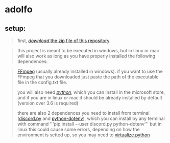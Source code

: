 # adolfo
## setup:

>first, [*download* the zip file of this repository](https://github.com/iarwin/adolfo/archive/refs/heads/main.zip)

>this project is meant to be executed in windows, but in linux or mac will also work as long as you have properly installed the following dependences:

>[FFmpeg](https://ffmpeg.org/download.html) (usually already installed in windows). if you want to use the FFmpeg that you downloaded just paste the path of the executable file in the config.txt file.
>
>you will also need [*python*](https://www.python.org/downloads/), which you can install in the microsoft store, and if you are in linux or mac it should be already installed by default (version over 3.6 is required)
>
>there are also 2 dependences you need to install from terminal ([discord.py](https://pypi.org/project/discord.py/) and [python-dotenv](https://pypi.org/project/python-dotenv/)), which you can install by any terminal with command
>'''pip install --user discord.py python-dotenv'''
>but in linux this could cause some errors, depending on how the environment is setted up, so you may need to [virtualize python](https://docs.python.org/3/library/venv.html)

